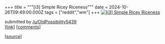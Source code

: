 +++
title = """[i3] Simple Ricey Riceness"""
date = 2024-10-26T09:49:00.000Z
tags = ["reddit","wm"]
+++
[![[i3] Simple Ricey Riceness](https://a.thumbs.redditmedia.com/zqn9ITr4Z7c6ZBeQFEVP6SFQl1zpIJwJEklGOUK_rQ0.jpg "[i3] Simple Ricey Riceness")](https://www.reddit.com/r/unixporn/comments/1gchiyi/i3_simple_ricey_riceness/)

submitted by [/u/OldPossibility5439](https://www.reddit.com/user/OldPossibility5439)  
[\[link\]](https://www.reddit.com/gallery/1gchiyi) [\[comments\]](https://www.reddit.com/r/unixporn/comments/1gchiyi/i3_simple_ricey_riceness/)

[[source]](https://www.reddit.com/r/unixporn/comments/1gchiyi/i3_simple_ricey_riceness/)
